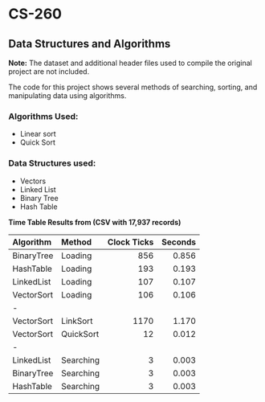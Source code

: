 # CS-260

## Data Structures and Algorithms

**Note:** The dataset and additional header files used to compile the original project are not included.

The code for this project shows several methods of searching, sorting, and manipulating data using algorithms.

### Algorithms Used:
- Linear sort
- Quick Sort

### Data Structures used:
- Vectors
- Linked List
- Binary Tree
- Hash Table


**Time Table Results from (CSV with 17,937 records)**

| Algorithm  | Method    | Clock Ticks | Seconds |
| :--------- | :-------- | ----------: | ------: |
| BinaryTree | Loading   |         856 |   0.856 |
| HashTable  | Loading   |         193 |   0.193 |
| LinkedList | Loading   |         107 |   0.107 |
| VectorSort | Loading   |         106 |   0.106 |
| -          |
| VectorSort | LinkSort  |        1170 |   1.170 |
| VectorSort | QuickSort |          12 |   0.012 |
| -          |
| LinkedList | Searching |           3 |   0.003 |
| BinaryTree | Searching |           3 |   0.003 |
| HashTable  | Searching |           3 |   0.003 |

